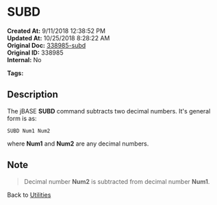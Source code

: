 # SUBD

**Created At:** 9/11/2018 12:38:52 PM  
**Updated At:** 10/25/2018 8:28:22 AM  
**Original Doc:** [338985-subd](https://docs.jbase.com/46963-utilities/338985-subd)  
**Original ID:** 338985  
**Internal:** No  

**Tags:**
<badge text='subtracting decimals' vertical='middle' />

## Description

The jBASE **SUBD** command subtracts two decimal numbers. It's general form is as:

```
SUBD Num1 Num2
```

where **Num1** and **Num2** are any decimal numbers.

## Note

> Decimal number **Num2** is subtracted from decimal number **Num1**.

Back to [Utilities](./../utilities)
